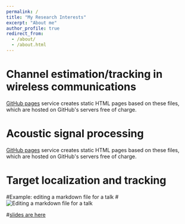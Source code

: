 ```yaml
---
permalink: /
title: "My Research Interests"
excerpt: "About me"
author_profile: true
redirect_from: 
  - /about/
  - /about.html
---
```


Channel estimation/tracking in wireless communications
======
 [GitHub pages](https://pages.github.com/) service creates static HTML pages based on these files, which are hosted on GitHub's servers free of charge.

Acoustic signal processing
======
 [GitHub pages](https://pages.github.com/) service creates static HTML pages based on these files, which are hosted on GitHub's servers free of charge.

Target localization and tracking
======

#Example: editing a markdown file for a talk
#![Editing a markdown file for a talk](/images/editing-talk.png)

#[slides are here](/files/OTFS-Tutorial.pdf)

